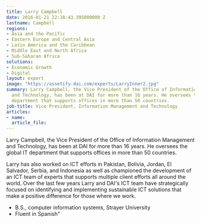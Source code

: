 ```yaml
---
title: Larry Campbell
date: 2016-01-21 22:18:43.395000000 Z
lastname: Campbell
regions:
- Asia and the Pacific
- Eastern Europe and Central Asia
- Latin America and the Caribbean
- Middle East and North Africa
- Sub-Saharan Africa
solutions:
- Economic Growth
- Digital
layout: expert
image: "https://assetify-dai.com/experts/LarryInner2.jpg"
summary: Larry Campbell, the Vice President of the Office of Information Management
  and Technology, has been at DAI for more than 16 years. He oversees the global IT
  department that supports offices in more than 50 countries.
job-title: Vice President, Information Management and Technology
articles:
- name: 
  article_file: 
---
```


Larry Campbell, the Vice President of the Office of Information Management and Technology, has been at DAI for more than 16 years. He oversees the global IT department that supports offices in more than 50 countries.

Larry has also worked on ICT efforts in Pakistan, Bolivia, Jordan, El Salvador, Serbia, and Indonesia as well as championed the development of an ICT team of experts that supports multiple client efforts all around the world. Over the last few years Larry and DAI's ICT team have strategically focused on identifying and implementing sustainable ICT solutions that make a positive difference for those where we work.

* B.S., computer information systems, Strayer University
* Fluent in Spanish"
